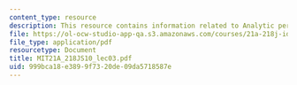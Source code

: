 ```yaml
---
content_type: resource
description: This resource contains information related to Analytic perspectives.
file: https://ol-ocw-studio-app-qa.s3.amazonaws.com/courses/21a-218j-identity-and-difference-spring-2010/999bca18e3899f7320de09da5718587e_MIT21A_218JS10_lec03.pdf
file_type: application/pdf
resourcetype: Document
title: MIT21A_218JS10_lec03.pdf
uid: 999bca18-e389-9f73-20de-09da5718587e
---
```

